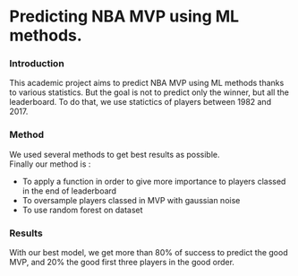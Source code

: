# Predicting NBA MVP using ML methods.

### Introduction

This academic project aims to predict NBA MVP using ML methods thanks to various statistics. But the goal is not to predict only the winner, but all the leaderboard. To do that, we use statictics of players between 1982 and 2017.

### Method

We used several methods to get best results as possible. \
Finally our method is :
* To apply a function in order to give more importance to players classed in the end of leaderboard
* To oversample players classed in MVP with gaussian noise
* To use random forest on dataset

### Results

With our best model, we get more than 80% of success to predict the good MVP, and 20% the good first three players in the good order.



